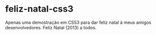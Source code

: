 feliz-natal-css3
================

Apenas uma demostração em CSS3 para dar feliz natal à meus amigos desenvolvedores. Feliz Natal (2013) a todos.
